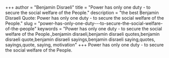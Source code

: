 +++
author = "Benjamin Disraeli"
title = "Power has only one duty - to secure the social welfare of the People."
description = "the best Benjamin Disraeli Quote: Power has only one duty - to secure the social welfare of the People."
slug = "power-has-only-one-duty---to-secure-the-social-welfare-of-the-people"
keywords = "Power has only one duty - to secure the social welfare of the People.,benjamin disraeli,benjamin disraeli quotes,benjamin disraeli quote,benjamin disraeli sayings,benjamin disraeli saying,quotes, sayings,quote, saying, motivation"
+++
Power has only one duty - to secure the social welfare of the People.
